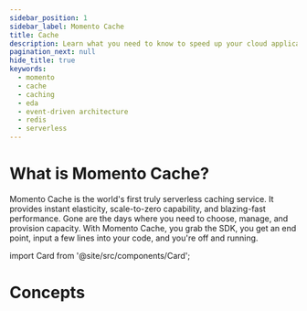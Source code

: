 ```yaml
---
sidebar_position: 1
sidebar_label: Momento Cache
title: Cache
description: Learn what you need to know to speed up your cloud application with the world's first serverless cache.
pagination_next: null
hide_title: true
keywords:
  - momento
  - cache
  - caching
  - eda
  - event-driven architecture
  - redis
  - serverless
---
```


# What is Momento Cache?

Momento Cache is the world's first truly serverless caching service. It provides instant elasticity, scale-to-zero capability, and blazing-fast performance. Gone are the days where you need to choose, manage, and provision capacity. With Momento Cache, you grab the SDK, you get an end point, input a few lines into your code, and you're off and running.

import Card from '@site/src/components/Card';

<div className="card-wrapper">
  <Card to="/cache/getting-started" title="Getting Started" description="Quickly get up and running with an SDK example." />
  <Card to="/sdks" title="SDKs" description="Explore our open source SDKs." />
  <Card to="/cache/develop" title="Develop" description="Develop with Momento!" />
  <Card to="/cache/develop/language-support" title="API Matrix" description="Check out our language support matrix!" />
</div>

# Concepts

<div className="card-wrapper">
  <Card to="/cache/introduction/what-is-serverless-caching" title="Serverless Caching" description="How Momento shines in the serverless ecosystem. Whether its caching or messaging, we've got your back when it comes to infrastructure management." />
  <Card to="/cache/introduction/common-caching-strategies" title="Caching strategies" description="Leverage Momento to cache where and how you'd like!" />
  <Card to="/cache/develop/basics/client-configuration-objects" title="Configurations" description="Wherever you go, we have hand-crafted configurations tailored for your environment!" />
  <Card to="/cache/manage/pricing" title="We scale to zero!" description="No minimum payment, no underutilized resources. Pay for what you use." />
</div>
